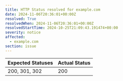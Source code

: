 ```yaml
---
title: HTTP Status resolved for example.com
date: 2024-11-06T20:36:01+00:00Z
resolved: True
resolvedWhen: 2024-11-06T20:36:01+00:00Z
resolvedStartTime: 2024-10-25T21:09:43.191474+00:00
severity: notice
affected:
  - example.com
section: issue
---
```


| Expected Statuses | Actual Status  |
|-------------------|----------------|
| 200, 301, 302 | 200 |
